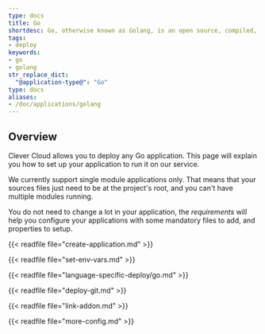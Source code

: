 ```yaml
---
type: docs
title: Go
shortdesc: Go, otherwise known as Golang, is an open source, compiled, garbage-collected, concurrent system programming language.
tags:
- deploy
keywords:
- go
- golang
str_replace_dict:
  "@application-type@": "Go"
type: docs
aliases:
- /doc/applications/golang
---
```


## Overview

Clever Cloud allows you to deploy any Go application. This page will explain you how to set up your application to run it on our service.

We currently support single module applications only. That means that your sources files just need to be at the project's root, and you can't have multiple modules running.

You do not need to change a lot in your application, the *requirements* will help you configure your applications with some mandatory files to add, and properties to setup.


{{< readfile file="create-application.md" >}}

{{< readfile file="set-env-vars.md" >}}

{{< readfile file="language-specific-deploy/go.md" >}}

{{< readfile file="deploy-git.md" >}}

{{< readfile file="link-addon.md" >}}

{{< readfile file="more-config.md" >}}
